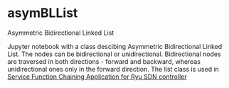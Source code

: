 # asymBLList
Asymmetric Bidirectional Linked List

Jupyter notebook with a class descibing Asymmetric Bidirectional Linked List. The nodes can be bidirectional or unidirectional.
Bidirectional nodes are traversed in both directions - forward and backward, whereas unidirectional ones only in the forward direction.
The list class is used in [Service Function Chaining Application for Ryu SDN controller](https://github.com/abulanov/sfc_app)
